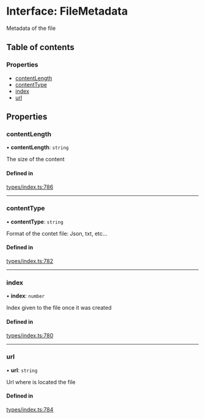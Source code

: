 # Interface: FileMetadata

Metadata of the file

## Table of contents

### Properties

- [contentLength](FileMetadata.md#contentlength)
- [contentType](FileMetadata.md#contenttype)
- [index](FileMetadata.md#index)
- [url](FileMetadata.md#url)

## Properties

### contentLength

• **contentLength**: `string`

The size of the content

#### Defined in

[types/index.ts:786](https://github.com/nevermined-io/react-components/blob/9f27b18/catalog/src/types/index.ts#L786)

___

### contentType

• **contentType**: `string`

Format of the contet file: Json, txt, etc...

#### Defined in

[types/index.ts:782](https://github.com/nevermined-io/react-components/blob/9f27b18/catalog/src/types/index.ts#L782)

___

### index

• **index**: `number`

Index given to the file once it was created

#### Defined in

[types/index.ts:780](https://github.com/nevermined-io/react-components/blob/9f27b18/catalog/src/types/index.ts#L780)

___

### url

• **url**: `string`

Url where is located the file

#### Defined in

[types/index.ts:784](https://github.com/nevermined-io/react-components/blob/9f27b18/catalog/src/types/index.ts#L784)
